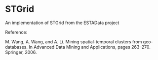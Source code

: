 # STGrid
An implementation of STGrid from the ESTAData project

Reference:

M. Wang, A. Wang, and A. Li. Mining spatial-temporal clusters from geo-databases. In Advanced Data Mining and Applications, pages 263–270. Springer, 2006.
